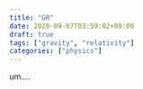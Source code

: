 ```yaml
---
title: "GR"
date: 2020-09-07T03:59:02+09:00
draft: true
tags: ["gravity", "relativity"]
categories: ["physics"]
---
```


um....

